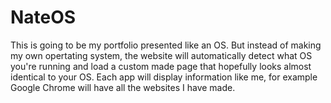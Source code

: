 # NateOS
This is going to be my portfolio presented like an OS. But instead of making my own opertating system, the website will automatically detect what OS you're running and load a custom made page that hopefully looks almost identical to your OS. Each app will display information like me, for example Google Chrome will have all the websites I have made.
